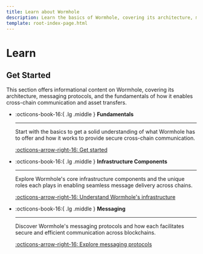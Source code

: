 ```yaml
---
title: Learn about Wormhole
description: Learn the basics of Wormhole, covering its architecture, messaging protocols, and how it enables cross-chain communication and asset transfers.
template: root-index-page.html
---
```


# Learn

## Get Started

This section offers informational content on Wormhole, covering its architecture, messaging protocols, and the fundamentals of how it enables cross-chain communication and asset transfers.

<div class="grid cards" markdown>

-   :octicons-book-16:{ .lg .middle } **Fundamentals**

    ---

    Start with the basics to get a solid understanding of what Wormhole has to offer and how it works to provide secure cross-chain communication.

    [:octicons-arrow-right-16: Get started](/learn/fundamentals/)

-   :octicons-book-16:{ .lg .middle } **Infrastructure Components**

    ---

    Explore Wormhole's core infrastructure components and the unique roles each plays in enabling seamless message delivery across chains.

    [:octicons-arrow-right-16: Understand Wormhole's infrastructure](/learn/fundamentals/architecture/)

-   :octicons-book-16:{ .lg .middle } **Messaging**

    ---

    Discover Wormhole's messaging protocols and how each facilitates secure and efficient communication across blockchains.

    [:octicons-arrow-right-16: Explore messaging protocols](/learn/fundamentals/security/)

</div>
